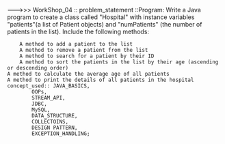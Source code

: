 --->>> WorkShop_04 :: 
	problem_statement ::Program: Write a Java program to create a class called "Hospital" with instance variables "patients"(a list of Patient objects) and "numPatients" (the number of patients in the list). Include the following methods:

    	A method to add a patient to the list
    	A method to remove a patient from the list
    	A method to search for a patient by their ID
    	A method to sort the patients in the list by their age (ascending or descending order)
	A method to calculate the average age of all patients
	A method to print the details of all patients in the hospital 
 	concept_used:: JAVA_BASICS,
			OOPs,
			STREAM_API,
			JDBC,
			MySQL,
			DATA_STRUCTURE,
			COLLECTOINS,
			DESIGN PATTERN,
			EXCEPTION_HANDLING;
